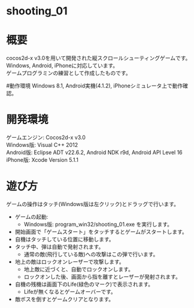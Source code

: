 shooting_01
===========

# 概要
cocos2d-x v3.0を用いて開発された縦スクロールシューティングゲームです。  
Windows, Android, iPhoneに対応しています。  
ゲームプログラミンの練習として作成したものです。

#動作環境
Windows 8.1, Android実機(4.1.2), iPhoneシミュレータ上で動作確認。

# 開発環境
ゲームエンジン: Cocos2d-x v3.0  
Windows版: Visual C++ 2012  
Android版: Eclipse ADT v22.6.2, Android NDK r9d, Android API Level 16  
iPhone版: Xcode Version 5.1.1  

# 遊び方
ゲームの操作はタッチ(Windows版は左クリック)とドラッグで行います。

* ゲームの起動:
    * Windows版: program_win32/shooting_01.exe を実行します。
* 開始画面で「ゲームスタート」をタッチするとゲームがスタートします。
* 自機はタッチしている位置に移動します。
* タッチ中、弾は自動で発射されます。
    * 通常の敵(飛行している敵)への攻撃はこの弾で行います。
* 地上の敵はロックオンレーザーで攻撃します。
    * 地上敵に近づくと、自動でロックオンします。
    * ロックオンした後、画面から指を離すとレーザーが発射されます。
* 自機の残機は画面下のLife(緑色のマーク)で表示されます。
    * Lifeが無くなるとゲームオーバーです。
* 敵ボスを倒すとゲームクリアとなります。  
